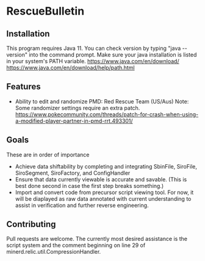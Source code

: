# RescueBulletin

## Installation
This program requires Java 11. You can check version by typing "java --version" into the command prompt. Make sure your java installation is listed in your system's PATH variable.
https://www.java.com/en/download/
https://www.java.com/en/download/help/path.html
## Features
* Ability to edit and randomize PMD: Red Rescue Team (US/Aus)
Note: Some randomizer settings require an extra patch.
https://www.pokecommunity.com/threads/patch-for-crash-when-using-a-modified-player-partner-in-pmd-rrt.493301/

## Goals
These are in order of importance
* Achieve data shiftability by completing and integrating SbinFile, SiroFile, SiroSegment, SiroFactory, and ConfigHandler
* Ensure that data currently viewable is accurate and savable. (This is best done second in case the first step breaks something.)
* Import and convert code from precursor script viewing tool. For now, it will be diaplayed as raw data annotated with current understanding to assist in verification and further reverse engineering.

## Contributing
Pull requests are welcome. The currently most desired assistance is the script system and the comment beginning on line 29 of minerd.relic.util.CompressionHandler.
